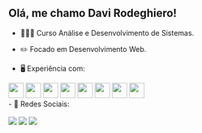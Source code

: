 ## Olá, me chamo **Davi Rodeghiero**!

- 👨🏻‍💻 Curso Análise e Desenvolvimento de Sistemas.
- ✏️ Focado em Desenvolvimento Web.

- 🖥️ Experiência com:

<div style="display: inline">
          <img width="30px" height="30px" src="https://cdn.jsdelivr.net/gh/devicons/devicon/icons/html5/html5-original.svg" />        
          <img width="30px" height="30px" src="https://cdn.jsdelivr.net/gh/devicons/devicon/icons/css3/css3-original.svg" />
          <img width="30px" height="30px" src="https://cdn.jsdelivr.net/gh/devicons/devicon/icons/javascript/javascript-original.svg" />
          <img width="30px" height="30px" src="https://cdn.jsdelivr.net/gh/devicons/devicon/icons/git/git-original.svg" />
          <img width="30px" height="30px" src="https://cdn.jsdelivr.net/gh/devicons/devicon/icons/github/github-original.svg" />
          <img width="30px" height="30px" src="https://cdn.jsdelivr.net/gh/devicons/devicon/icons/mysql/mysql-original.svg" />
          <img width="30px" height="30px" src="https://cdn.jsdelivr.net/gh/devicons/devicon/icons/python/python-original.svg" />
          <img width="30px" height="30px" src="https://cdn.jsdelivr.net/gh/devicons/devicon/icons/figma/figma-original.svg" />
          
</div> 
<br>
- 📱 Redes Sociais:
<br>
<br>


<a style="text-decoration:none;" href="https://www.linkedin.com/in/davi-souza-317496242/">
<img src="https://img.shields.io/badge/linkedin-%230077B5.svg?style=for-the-badge&logo=linkedin&logoColor=white">
</a>

<a style="text-decoration:none;" href="mailto:davirdgrsouza@gmail.com">
<img src="https://img.shields.io/badge/Gmail-D14836?style=for-the-badge&logo=gmail&logoColor=white">
</a>

<a style="text-decoration:none;" href="https://www.instagram.com/davirodeghiero/">
<img src="https://img.shields.io/badge/Instagram-%23E4405F.svg?style=for-the-badge&logo=Instagram&logoColor=white">
</a>



